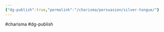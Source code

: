 ```yaml
---
{"dg-publish":true,"permalink":"/charisma/persuasion/silver-tongue/"}
---
```



#charisma #dg-publish